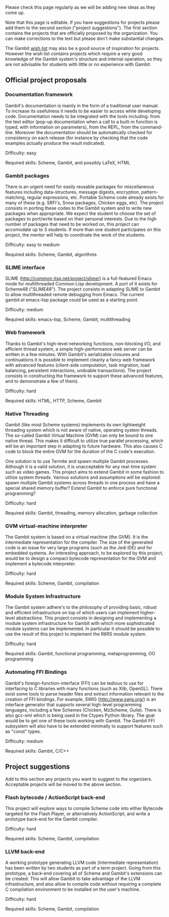 Please check this page regularly as we will be adding new ideas as they
come up.

Note that this page is editable. If you have suggestions for projects
please add them to the second section ("project suggestions"). The first
section contains the projects that are officially proposed by the
organization. You can make corrections to the text but please don't make
substantial changes.

The Gambit [ wish list](Wish%20list.md) may also be a good source
of inspiration for projects. However the wish list contains projects
which require a very good knowledge of the Gambit system's structure and
internal operation, so they are not advisable for students with little
or no experience with Gambit.

## Official project proposals

### Documentation framework

Gambit's documentation is mainly in the form of a traditional user
manual. To increase its usefulness it needs to be easier to access while
developing code. Documentation needs to be integrated with the tools
including: from the text editor (pop-up documentation when a call to a
built-in function is typed, with information on parameters), from the
REPL, from the command-line. Moreover the documentation should be
automatically checked for consistency on each release (for instance by
checking that the code examples actually produce the result indicated).

Difficulty: easy

Required skills: Scheme, Gambit, and possibly LaTeX, HTML

### Gambit packages

There is an urgent need for easily reusable packages for miscellaneous
features including data-structures, message digests, encryption,
pattern-matching, regular expressions, etc. Portable Scheme code already
exists for many of these (e.g. SRFI's, Snow packages, Chicken eggs,
etc). The project consists in porting these codes to the Gambit system
and to write new packages when appropriate. We expect the student to
choose the set of packages to port/write based on their personal
interests. Due to the high number of packages that need to be worked on,
this project can accomodate up to 3 students. If more than one student
participates on this project, the mentor will help to coordinate the
work of the students.

Difficulty: easy to medium

Required skills: Scheme, Gambit, algorithms

### SLIME interface

SLIME (http://common-lisp.net/project/slime/) is a full-featured Emacs
mode for multithreaded Common Lisp development. A port of it exists for
Scheme48 ("SLIME48"). The project consists in adapting SLIME to Gambit
to allow multithreaded remote debugging from Emacs. The current
gambit.el emacs-lisp package could be used as a starting point.

Difficulty: medium

Required skills: emacs-lisp, Scheme, Gambit, multithreading

### Web framework

Thanks to Gambit's high-level networking functions, non-blocking I/O,
and efficient thread system, a simple high-performance web server can be
written in a few minutes. With Gambit's serializable closures and
continuations it is possible to implement cleanly a fancy web framework
with advanced features (client-side computation, task migration, load
balancing, persistent interactions, undoable transactions). The project
consists in constructing the framework to support these advanced
features, and to demonstrate a few of them).

Difficulty: hard

Required skills: HTML, HTTP, Scheme, Gambit

### Native Threading

Gambit (like most Scheme systems) implements its own lightweight
threading system which is not aware of native, operating system threads.
The so-called Gambit Virtual Machine (GVM) can only be bound to one
native thread. This makes it difficult to utilize true parallel
processing, which will be an important step in adapting to future
hardware. This also causes C code to block the entire GVM for the
duration of the C code's execution.

One solution is to use Termite and spawn multiple Gambit processes.
Although it is a valid solution, it is unacceptable for any real-time
system such as video games. This project aims to extend Gambit in some
fashion to utilize system threads. Various solutions and assumptions
will be explored: spawn multiple Gambit systems across threads in one
process and have a special shared memory buffer? Extend Gambit to
enforce pure functional programming?

Difficulty: hard

Required skills: Gambit, threading, memory allocation, garbage
collection

### GVM virtual-machine interpreter

The Gambit system is based on a virtual machine (the GVM). It is the
intermediate representation for the compiler. The size of the generated
code is an issue for very large programs (such as the Jedi IDE) and for
embedded systems. An interesting approach, to be explored by this
project, would be to design a compact bytecode representation for the
GVM and implement a bytecode interpreter.

Difficulty: hard

Required skills: Scheme, Gambit, compilation

### Module System Infrastructure

The Gambit system adhere's to the philosophy of providing basic, robust
and efficient infrastructure on top of which users can implement
higher-level abstractions. This project consists in designing and
implementing a module system infrastructure for Gambit with which more
sophisticated module systems can be implemented. In particular it should
be possible to use the result of this project to implement the R6RS
module system.

Difficulty: hard

Required skills: Gambit, functional programming, metaprogramming, OO
programming

### Automating FFI Bindings

Gambit's foreign-function-interface (FFI) can be tedious to use for
interfacing to C libraries with many functions (such as Xlib, OpenGL).
There exist some tools to parse header files and extract information
relevant to the creation of FFI bindings. For example, SWIG
(http://www.swig.org/) is an interface generator that supports several
high-level programming languages, including a few Schemes (Chicken,
MzScheme, Guile). There is also gcc-xml which is being used in the
Ctypes Python library. The goal would be to get one of these tools
working with Gambit. The Gambit FFI subsystem will also have to be
extended minimally to support features such as "const" types.

Difficulty: medium

Required skills: Gambit, C/C++

## Project suggestions

Add to this section any projects you want to suggest to the organizers.
Acceptable projects will be moved to the above section.

### Flash bytecode / ActionScript back-end

This project will explore ways to compile Scheme code into either
Bytecode targeted for the Flash Player, or alternatively ActionScript,
and write a prototype back-end for the Gambit compiler.

Difficulty: hard

Required skills: Scheme, Gambit, compilation

### LLVM back-end

A working prototype generating LLVM code (intermediate representation)
has been written by two students as part of a term project. Going from
this prototype, a back-end covering all of Scheme and Gambit's
extensions can be created. This will allow Gambit to take advantage of
the LLVM infrastructure, and also allow to compile code without
requiring a complete C compilation environment to be installed on the
user's machine.

Difficulty: hard

Required skills: Scheme, Gambit, compilation
